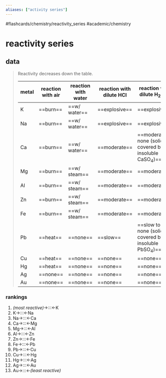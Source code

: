 ```yaml
---
aliases: ["activity series"]
---
```


#flashcards/chemistry/reactivity_series #academic/chemistry

# reactivity series

## data
> Reactivity decreases down the table.
>
> metal | reaction with air | reaction with water | reaction with dilute HCl | reaction with dilute H<sub>2</sub>SO<sub>4</sub>
> -|-|-|-|-
> K | ==burn== | ==w/ water== | ==explosive== | ==explosive==
> Na | ==burn== | ==w/ water== | ==explosive== | ==explosive==
> Ca | ==burn== | ==w/ water== | ==moderate== | ==moderate to none (solid covered by insoluble CaSO<sub>4</sub>)==
> Mg | ==burn== | ==w/ steam== | ==moderate== | ==moderate==
> Al | ==burn== | ==w/ steam== | ==moderate== | ==moderate==
> Zn | ==burn== | ==w/ steam== | ==moderate== | ==moderate==
> Fe | ==burn== | ==w/ steam== | ==moderate== | ==moderate==
> Pb | ==heat== | ==none== | ==slow== | ==slow to none (solid covered by insoluble PbSO<sub>4</sub>)==
> Cu | ==heat== | ==none== | ==none== | ==none==
> Hg | ==heat== | ==none== | ==none== | ==none==
> Ag | ==none== | ==none== | ==none== | ==none==
> Au | ==none== | ==none== | ==none== | ==none== <!--SR:!2022-05-30,28,250!2022-05-25,23,250!2022-05-21,19,250!2022-05-29,27,250!2022-05-29,27,250!2022-05-26,24,250!2022-05-28,26,250!2022-05-24,22,250!2022-05-24,22,250!2022-05-22,20,250!2022-05-27,25,250!2022-05-23,21,250!2022-05-26,24,250!2022-05-20,18,250!2022-05-30,28,250!2022-05-21,19,250!2022-05-25,23,250!2022-05-23,21,250!2022-05-30,28,250!2022-05-24,22,250!2022-05-28,26,250!2022-05-28,26,250!2022-05-28,26,250!2022-05-27,25,250!2022-05-27,25,250!2022-05-30,28,250!2022-05-25,23,250!2022-05-26,24,250!2022-05-29,27,250!2022-05-27,25,250!2022-05-23,21,250!2022-06-05,29,249!2022-05-12,15,249!2022-05-14,17,249!2022-06-06,30,249!2022-05-10,14,249!2022-05-09,13,248!2022-05-12,15,248!2022-06-07,31,248!2022-05-14,17,248!2022-06-04,28,248!2022-05-09,13,248!2022-05-13,16,248!2022-06-09,33,248!2022-06-01,30,268!2022-06-08,32,246!2022-06-10,33,246!2022-05-11,14,246-->

### rankings
1. _(most reactive)_→:::←K <!--SR:!2022-06-16,40,270!2022-06-19,43,289-->
2. K→:::←Na <!--SR:!2022-05-14,16,228!2022-05-12,14,228-->
3. Na→:::←Ca <!--SR:!2022-06-03,26,228!2022-05-10,14,248-->
4. Ca→:::←Mg <!--SR:!2022-05-11,13,228!2022-05-10,13,226-->
5. Mg→:::←Al <!--SR:!2022-05-13,15,230!2022-05-14,16,229-->
6. Al→:::←Zn <!--SR:!2022-06-01,25,228!2022-06-02,26,225-->
7. Zn→:::←Fe <!--SR:!2022-05-09,12,228!2022-05-14,16,226-->
8. Fe→:::←Pb <!--SR:!2022-05-13,15,229!2022-06-03,27,228-->
9. Pb→:::←Cu <!--SR:!2022-05-12,14,226!2022-05-31,24,226-->
10. Cu→:::←Hg <!--SR:!2022-05-11,13,229!2022-05-12,14,226-->
11. Hg→:::←Ag <!--SR:!2022-05-10,8,230!2022-05-13,15,226-->
12. Ag→:::←Au <!--SR:!2022-07-04,58,290!2022-05-31,29,269-->
13. Au→:::←_(least reactive)_ <!--SR:!2022-06-20,48,308!2022-07-08,62,304-->
